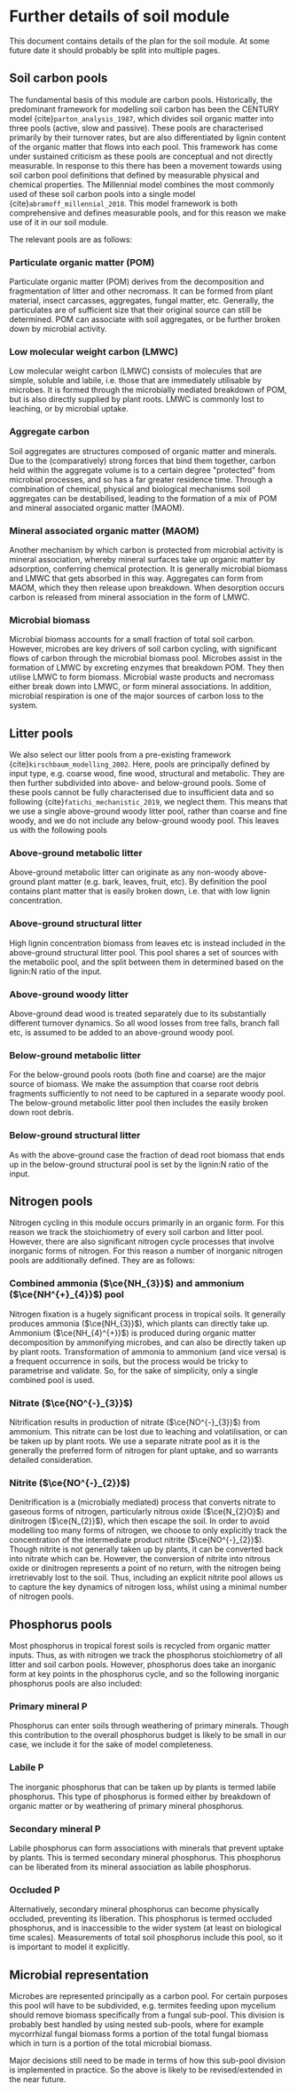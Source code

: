 # Further details of soil module

This document contains details of the plan for the soil module. At some future date it
should probably be split into multiple pages.

## Soil carbon pools

The fundamental basis of this module are carbon pools. Historically, the predominant
framework for modelling soil carbon has been the CENTURY model
{cite}`parton_analysis_1987`, which divides soil organic matter into three pools
(active, slow and passive). These pools are characterised primarily by their turnover
rates, but are also differentiated by lignin content of the organic matter that flows
into each pool. This framework has come under sustained criticism as these pools are
conceptual and not directly measurable. In response to this there has been a movement
towards using soil carbon pool definitions that defined by measurable physical and
chemical properties. The Millennial model combines the most commonly used of these soil
carbon pools into a single model {cite}`abramoff_millennial_2018`. This model
framework is both comprehensive and defines measurable pools, and for this reason we
make use of it in our soil module.

The relevant pools are as follows:

### Particulate organic matter (POM)

Particulate organic matter (POM) derives from the decomposition and fragmentation of
litter and other necromass. It can be formed from plant material, insect carcasses,
aggregates, fungal matter, etc. Generally, the particulates are of sufficient size that
their original source can still be determined. POM can associate with soil aggregates,
or be further broken down by microbial activity.

### Low molecular weight carbon (LMWC)

Low molecular weight carbon (LMWC) consists of molecules that are simple, soluble and
labile, i.e. those that are immediately utilisable by microbes. It is formed through the
microbially mediated breakdown of POM, but is also directly supplied by plant roots.
LMWC is commonly lost to leaching, or by microbial uptake.

### Aggregate carbon

Soil aggregates are structures composed of organic matter and minerals. Due to the
(comparatively) strong forces that bind them together, carbon held within the aggregate
volume is to a certain degree "protected" from microbial processes, and so has a far
greater residence time. Through a combination of chemical, physical and biological
mechanisms soil aggregates can be destabilised, leading to the formation of a mix of POM
and mineral associated organic matter (MAOM).

### Mineral associated organic matter (MAOM)

Another mechanism by which carbon is protected from microbial activity is mineral
association, whereby mineral surfaces take up organic matter by adsorption, conferring
chemical protection. It is generally microbial biomass and LMWC that gets absorbed in
this way. Aggregates can form from MAOM, which they then release upon breakdown. When
desorption occurs carbon is released from mineral association in the form of LMWC.

### Microbial biomass

Microbial biomass accounts for a small fraction of total soil carbon. However, microbes
are key drivers of soil carbon cycling, with significant flows of carbon through the
microbial biomass pool. Microbes assist in the formation of LMWC by excreting enzymes
that breakdown POM. They then utilise LMWC to form biomass. Microbial waste products and
necromass either break down into LMWC, or form mineral associations. In addition,
microbial respiration is one of the major sources of carbon loss to the system.

## Litter pools

We also select our litter pools from a pre-existing framework
{cite}`kirschbaum_modelling_2002`. Here, pools are principally defined by input type,
e.g. coarse wood, fine wood, structural and metabolic. They are then further subdivided
into above- and below-ground pools. Some of these pools cannot be fully characterised
due to insufficient data and so following {cite}`fatichi_mechanistic_2019`, we neglect
them. This means that we use a single above-ground woody litter pool, rather than coarse
and fine woody, and we do not include any below-ground woody pool. This leaves us with
the following pools

### Above-ground metabolic litter

Above-ground metabolic litter can originate as any non-woody above-ground plant matter
(e.g. bark, leaves, fruit, etc). By definition the pool contains plant matter that is
easily broken down, i.e. that with low lignin concentration.

### Above-ground structural litter

High lignin concentration biomass from leaves etc is instead included in the
above-ground structural litter pool. This pool shares a set of sources with the
metabolic pool, and the split between them in determined based on the lignin:N ratio of
the input.

### Above-ground woody litter

Above-ground dead wood is treated separately due to its substantially different turnover
dynamics. So all wood losses from tree falls, branch fall etc, is assumed to be added to
an above-ground woody pool.

### Below-ground metabolic litter

For the below-ground pools roots (both fine and coarse) are the major source of biomass.
We make the assumption that coarse root debris fragments sufficiently to not need to be
captured in a separate woody pool. The below-ground metabolic litter pool then includes
the easily broken down root debris.

### Below-ground structural litter

As with the above-ground case the fraction of dead root biomass that ends up in the
below-ground structural pool is set by the lignin:N ratio of the input.

## Nitrogen pools

Nitrogen cycling in this module occurs primarily in an organic form. For this reason we
track the stoichiometry of every soil carbon and litter pool. However, there are also
significant nitrogen cycle processes that involve inorganic forms of nitrogen. For this
reason a number of inorganic nitrogen pools are additionally defined. They are as
follows:

### Combined ammonia ($\ce{NH_{3}}$) and ammonium ($\ce{NH^{+}_{4}}$) pool

Nitrogen fixation is a hugely significant process in tropical soils. It generally
produces ammonia ($\ce{NH_{3}}$), which plants can directly take up. Ammonium
($\ce{NH_{4}^{+}}$) is produced during organic matter decomposition by ammonifying
microbes, and can also be directly taken up by plant roots. Transformation of ammonia to
ammonium (and vice versa) is a frequent occurrence in soils, but the process would be
tricky to parametrise and validate. So, for the sake of simplicity, only a single
combined pool is used.

### Nitrate ($\ce{NO^{-}_{3}}$)

Nitrification results in production of nitrate ($\ce{NO^{-}_{3}}$) from ammonium. This
nitrate can be lost due to leaching and volatilisation, or can be taken up by plant
roots. We use a separate nitrate pool as it is the generally the preferred form of
nitrogen for plant uptake, and so warrants detailed consideration.

### Nitrite ($\ce{NO^{-}_{2}}$)

Denitrification is a (microbially mediated) process that converts nitrate to gaseous
forms of nitrogen, particularly nitrous oxide ($\ce{N_{2}O}$) and dinitrogen
($\ce{N_{2}}$), which then escape the soil. In order to avoid modelling too many forms
of nitrogen, we choose to only explicitly track the concentration of the intermediate
product nitrite ($\ce{NO^{-}_{2}}$). Though nitrite is not generally taken up by
plants, it can be converted back into nitrate which can be. However, the conversion of
nitrite into nitrous oxide or dinitrogen represents a point of no return, with the
nitrogen being irretrievably lost to the soil. Thus, including an explicit nitrite pool
allows us to capture the key dynamics of nitrogen loss, whilst using a minimal number of
nitrogen pools.

## Phosphorus pools

Most phosphorus in tropical forest soils is recycled from organic matter inputs. Thus,
as with nitrogen we track the phosphorus stoichiometry of all litter and soil carbon
pools. However, phosphorus does take an inorganic form at key points in the phosphorus
cycle, and so the following inorganic phosphorus pools are also included:

### Primary mineral P

Phosphorus can enter soils through weathering of primary minerals. Though this
contribution to the overall phosphorus budget is likely to be small in our case, we
include it for the sake of model completeness.

### Labile P

The inorganic phosphorus that can be taken up by plants is termed labile phosphorus.
This type of phosphorus is formed either by breakdown of organic matter or by weathering
of primary mineral phosphorus.

### Secondary mineral P

Labile phosphorus can form associations with minerals that prevent uptake by plants.
This is termed secondary mineral phosphorus. This phosphorus can be liberated from its
mineral association as labile phosphorus.

### Occluded P

Alternatively, secondary mineral phosphorus can become physically occluded, preventing
its liberation. This phosphorus is termed occluded phosphorus, and is inaccessible to
the wider system (at least on biological time scales). Measurements of total soil
phosphorus include this pool, so it is important to model it explicitly.

## Microbial representation

Microbes are represented principally as a carbon pool. For certain purposes this pool
will have to be subdivided, e.g. termites feeding upon mycelium should remove biomass
specifically from a fungal sub-pool. This division is probably best handled by using
nested sub-pools, where for example mycorrhizal fungal biomass forms a portion of the
total fungal biomass which in turn is a portion of the total microbial biomass.

Major decisions still need to be made in terms of how this sub-pool division is
implemented in practice. So the above is likely to be revised/extended in the near
future.
